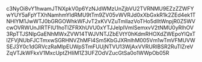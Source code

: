c3NyOi8vY1hwamJTNXpkV0p6YzNJdWMzUnZjbVU2TVRNMU9EZzZZWFYwYUY5aFpYTXhNamhmYldRMU9tTm9ZV05vWVRJd0xXbGxkR1k2ZEd4ek1TNHlYM1JwWTJ0bGRGOWhkWFJvT2xKVVZuTmllazVoTHo5dlltWnpjR0Z5WVcwOVRWUnJlRTFIU1hoTlZFRXhUVU0xYTJJelpIVmlSemxvV2tNMU0yRlhOV3RpTTJSNlpGaENhMWxZVW14TWJVNTJZbEVtY0hKdmRHOXdZWEpoYlQxTlZFVjNUbFJCTmxwSGRHNVZhMFl4Sm5KbGJXRnlhM005Vm1wTmVFMUVWSEJ3Y0c1dGRVczRaMlpEUWpSTmFUUjNTVU13WjAxVVRURlBSR2RuTlZreVZqVTJkWFkxV1MxcUptZHliM1Z3UFZOdVZucGtSa0o1WWpOb05R
